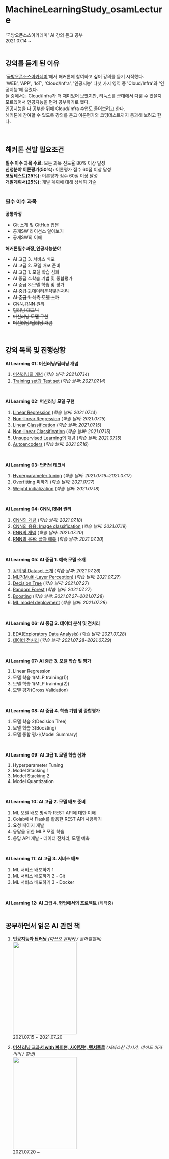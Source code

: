 # MachineLearningStudy_osamLecture
'국방오픈소스아카데미' AI 강의 듣고 공부<br>
2021.07.14 ~ 
<br><br>

강의를 듣게 된 이유
---
'[국방오픈소스아카데미](https://osam.kr/home)'에서 해커톤에 참여하고 싶어 강의를 듣기 시작했다.<br>
'WEB', 'APP', 'IoT', 'Cloud/Infra', '인공지능' 다섯 가지 영역 중 'Cloud/Infra'와 '인공지능'에 끌렸다.<br>
둘 중에서는 Cloud/Infra가 더 재미있어 보였지만, 리눅스를 군대에서 다룰 수 있을지 모르겠어서 인공지능을 먼저 공부하기로 했다.<br>
인공지능을 다 공부한 뒤에 Cloud/Infra 수업도 들어보려고 한다.<br>
해커톤에 참여할 수 있도록 강의를 듣고 이론평가와 코딩테스트까지 통과해 보려고 한다.<br>
<br><br>

해커톤 선발 필요조건
---
**필수 이수 과목 수료:** 모든 과목 진도율 80% 이상 달성<br>
**신청분야 이론평가(50%):** 이론평가 점수 60점 이상 달성<br>
**코딩테스트(25%):** 이론평가 점수 60점 이상 달성<br>
**개발계획서(25%):** 개발 계획에 대해 상세히 기술<br>
<br>
### 필수 이수 과목<br>
**공통과정**
- Git 소개 및 GitHub 입문
- 공개SW 라이선스 알아보기
- 공개SW의 이해

**해커톤필수과정_인공지능분야**
- AI 고급 3. 서비스 배포
- AI 고급 2. 모델 배포 준비
- AI 고급 1. 모델 학습 심화
- AI 중급 4.학습 기법 및 종합평가
- AI 중급 3.모델 학습 및 평가
- ~~AI 중급 2.데이터분석및전처리~~
- ~~AI 중급 1. 예측 모델 소개~~
- ~~CNN, RNN 원리~~
- ~~딥러닝 테크닉~~
- ~~머신러닝 모델 구현~~
- ~~머신러닝/딥러닝 개념~~

<br>


강의 목록 및 진행상황
----
**AI Learning 01: 머신러닝/딥러닝 개념**
  1. [머신러닝의 개념](https://blog.naver.com/woukl22/222431616337) (*학습 날짜: 2021.07.14*)
  2. [Training set과 Test set](https://blog.naver.com/woukl22/222431628757) (*학습 날짜: 2021.07.14*)
<br>

**AI Learning 02: 머신러닝 모델 구현**
  1. [Linear Regression](https://blog.naver.com/woukl22/222431889373) (*학습 날짜: 2021.07.14*)
  2. [Non-linear Regression](https://blog.naver.com/woukl22/222433040162) (*학습 날짜: 2021.07.15*)
  3. [Linear Classification](https://blog.naver.com/woukl22/222433042321) (*학습 날짜: 2021.07.15*)
  4. [Non-linear Classification](https://blog.naver.com/woukl22/222433071787) (*학습 날짜: 2021.07.15*)
  5. [Unsupervised Learning의 개념](https://blog.naver.com/woukl22/222433119816) (*학습 날짜: 2021.07.15*)
  6. [Autoencoders](https://blog.naver.com/woukl22/222434022266) (*학습 날짜: 2021.07.16*)
<br>

**AI Learning 03: 딥러닝 테크닉**
  1. [Hyperparameter tuning](https://blog.naver.com/woukl22/222435268179) (*학습 날짜: 2021.07.16~2021.07.17*)
  2. [Overfitting 피하기](https://blog.naver.com/woukl22/222435376389) (*학습 날짜: 2021.07.17*)
  3. [Weight initialization](https://blog.naver.com/woukl22/222436149257) (*학습 날짜: 2021.07.18*)
<br>

**AI Learning 04: CNN, RNN 원리**
  1. [CNN의 개념](https://blog.naver.com/woukl22/222436413699) (*학습 날짜: 2021.07.18*)
  2. [CNN의 응용: Image classification](https://blog.naver.com/woukl22/222436910927) (*학습 날짜: 2021.07.19*)
  3. [RNN의 개념](https://blog.naver.com/woukl22/222438153778) (*학습 날짜: 2021.07.20*)
  4. [RNN의 응용: 글자 예측](https://blog.naver.com/woukl22/222438899658) (*학습 날짜: 2021.07.20*)
<br>

**AI Learning 05: AI 중급 1. 예측 모델 소개**
  1. [강의 및 Dataset 소개](https://blog.naver.com/woukl22/222446677048) (*학습 날짜: 2021.07.26*)
  2. [MLP(Multi-Layer Perception)](https://blog.naver.com/woukl22/222447084832) (*학습 날짜: 2021.07.27*)
  3. [Decision Tree](https://blog.naver.com/woukl22/222447850435) (*학습 날짜: 2021.07.27*)
  4. [Random Forest](https://blog.naver.com/woukl22/222447892923) (*학습 날짜: 2021.07.27*)
  5. [Boosting](https://blog.naver.com/woukl22/222448239825) (*학습 날짜: 2021.07.27~2021.07.28*)
  6. [ML model deployment](https://blog.naver.com/woukl22/222448303933) (*학습 날짜: 2021.07.28*)
<br>

**AI Learning 06: AI 중급 2. 데이터 분석 및 전처리**
  1. [EDA(Exploratory Data Analysis)](https://blog.naver.com/woukl22/222449071067) (*학습 날짜: 2021.07.28*)
  2. [데이터 전처리](https://blog.naver.com/woukl22/222449512373) (*학습 날짜: 2021.07.28~2021.07.29*)
<br>

**AI Learning 07: AI 중급 3. 모델 학습 및 평가**
  1. Linear Regression
  2. 모델 학습 1(MLP training(1))
  3. 모델 학습 1(MLP training(2))
  4. 모델 평가(Cross Validation)
<br>

**AI Learning 08: AI 중급 4. 학습 기법 및 종합평가**
  1. 모델 학습 2(Decision Tree)
  2. 모델 학습 3(Boosting)
  3. 모델 종합 평가(Model Summary)
<br>

**AI Learning 09: AI 고급 1. 모델 학습 심화**
  1. Hyperparameter Tuning
  2. Model Stacking 1
  3. Model Stacking 2
  4. Model Quantization
<br>

**AI Learning 10: AI 고급 2. 모델 배포 준비**
  1. ML 모델 배포 방식과 REST API에 대한 이해
  2. Colab에서 Flask를 활용한 REST API 사용하기
  3. 요청 페이지 개발
  4. 응답을 위한 MLP 모델 학습
  5. 응답 API 개발 - 데이터 전처리, 모델 예측
<br>

**AI Learning 11: AI 고급 3. 서비스 배포**
  1. ML 서비스 배포하기 1
  2. ML 서비스 배포하기 2 - Git
  3. ML 서비스 배포하기 3 - Docker
<br>

**AI Learning 12: AI 고급 4. 현업에서의 프로젝트**
  (제작중)
 <br><br>

공부하면서 읽은 AI 관련 책
---
1. **인공지능과 딥러닝** *(마쓰오 유타카 / 동아엠앤비)*<br>
  <img src="https://user-images.githubusercontent.com/69896250/125956678-d731c85b-98e7-4a3b-a12c-492ed51f65c1.jpeg" width="200px" height="290px"></img><br>
  2021.07.15 ~ 2021.07.20

2. **[머신 러닝 교과서 with 파이썬, 사이킷런, 텐서플로](https://github.com/woukl22/MachineLearningStudy_PythonMachineLearning3rdEd)** *(세바스찬 라시카, 바히드 미자리리 / 길벗)*<br>
  <img src="https://user-images.githubusercontent.com/69896250/126332650-f41658e2-caf3-444d-8a58-575f383755ec.png" width="200px" height="290px"></img><br>
  2021.07.20 ~
  
